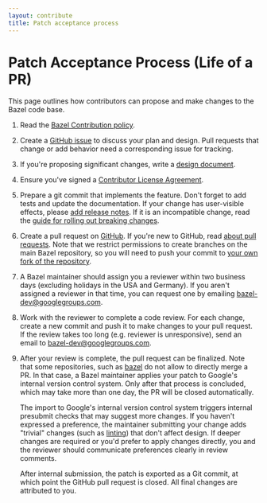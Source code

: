 ```yaml
---
layout: contribute
title: Patch acceptance process
---
```


# Patch Acceptance Process (Life of a PR)

This page outlines how contributors can propose and make changes to the Bazel code base.

1. Read the [Bazel Contribution policy](/governance.html).
1. Create a [GitHub issue](https://github.com/bazelbuild/bazel/) to
   discuss your plan and design. Pull requests that change or add behavior
   need a corresponding issue for tracking.
1. If you're proposing significant changes, write a [design document](/designs/index.html).
1. Ensure you've signed a [Contributor License
   Agreement](https://cla.developers.google.com).
1. Prepare a git commit that implements the feature. Don't forget to add tests
   and update the documentation. If your change has user-visible effects, please
   [add release notes](release-notes.html). If it is an incompatible change, read
   the [guide for rolling out breaking changes](/maintaining/breaking-changes-guide.html).
1. Create a pull request on
   [GitHub](https://github.com/bazelbuild/bazel/pulls). If you're new to GitHub,
   read [about pull
   requests](https://help.github.com/articles/about-pull-requests/). Note that
   we restrict permissions to create branches on the main Bazel repository, so
   you will need to push your commit to [your own fork of the
   repository](https://help.github.com/articles/working-with-forks/).
1. A Bazel maintainer should assign you a reviewer within two business days
   (excluding holidays in the USA and Germany). If you aren't assigned a
   reviewer in that time, you can request one by emailing
   [bazel-dev@googlegroups.com](mailto:bazel-dev@googlegroups.com).
1. Work with the reviewer to complete a code review. For each change, create a
   new commit and push it to make changes to your pull request. If the review
   takes too long (e.g. reviewer is unresponsive), send an email to
   [bazel-dev@googlegroups.com](mailto:bazel-dev@googlegroups.com).
1. After your review is complete, the pull request can be finalized. Note that some
   repositories, such as [bazel](https://github.com/bazelbuild/bazel) do not allow
   to directly merge a PR. In that case, a Bazel maintainer applies your patch to 
   Google's internal version control system. Only after that process is concluded,
   which may take more than one day, the PR will be closed automatically.

   The import to Google's internal version control system triggers internal presubmit checks
   that may suggest more changes. If you haven't expressed a preference, the
   maintainer submitting your change  adds "trivial" changes (such as
   [linting](https://en.wikipedia.org/wiki/Lint_(software))) that don't affect
   design. If deeper changes are required or you'd prefer to apply
   changes directly, you and the reviewer should communicate preferences
   clearly in review comments.

   After internal submission, the patch is exported as a Git commit,
   at which point the GitHub pull request is closed. All final changes
   are attributed to you.

